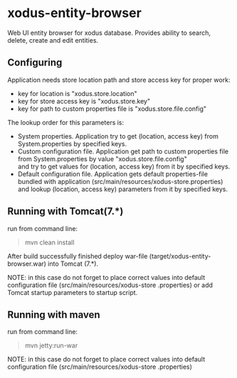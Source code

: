 # xodus-entity-browser
Web UI entity browser for xodus database. Provides ability to search, delete, create and edit entities.

## Configuring
Application needs store location path and store access key for proper work: 
* key for location is "xodus.store.location"
* key for store access key is "xodus.store.key"
* key for path to custom properties file is "xodus.store.file.config"

The lookup order for this parameters is:
* System properties. Application try to get (location, access key) from System.properties by specified keys.
* Custom configuration file. Application get path to custom properties file from System.properties by value "xodus.store.file.config"   
and try to get values for (location, access key) from it by specified keys.  
* Default configuration file. Application gets default properties-file bundled with application 
(src/main/resources/xodus-store.properties) and lookup (location, access key) parameters from it by specified keys.

## Running with Tomcat(7.*)
run from command line:
>mvn clean install

After build successfully finished deploy war-file (target/xodus-entity-browser.war) into Tomcat (7.*).
 
NOTE: in this case do not forget to place correct values into default configuration file (src/main/resources/xodus-store
.properties) or add Tomcat startup parameters to startup script.  


## Running with maven

run from command line:
>mvn jetty:run-war

NOTE: in this case do not forget to place correct values into default configuration file (src/main/resources/xodus-store
.properties) 




